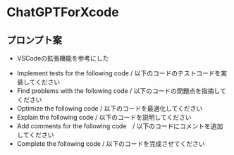 # ChatGPTForXcode

## プロンプト案
* VSCodeの拡張機能を参考にした
- Implement tests for the following code / 以下のコードのテストコードを実装してください
- Find problems with the following code / 以下のコードの問題点を指摘してください
- Optimize the following code / 以下のコードを最適化してください
- Explain the following code / 以下のコードを説明してください
- Add comments for the following code　/ 以下のコードにコメントを追加してください
- Complete the following code / 以下のコードを完成させてください
